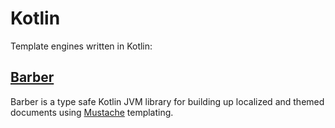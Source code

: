 # Kotlin
Template engines written in Kotlin:

## [Barber](https://github.com/cashapp/barber)
Barber is a type safe Kotlin JVM library for building up localized and themed documents using [Mustache](https://mustache.github.io/) templating.
